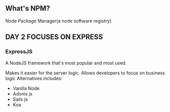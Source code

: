 ## What's NPM?
Node Package Manager(a node software registry)

## DAY 2 FOCUSES ON EXPRESS

### ExpressJS
A NodeJS framework that's most popular and most used.

Makes it easier for the server logic. Allows developers to focus on business logic
Alternatives includes:
- Vanilla Node
- Adonis js
- Sails js
- Koa
